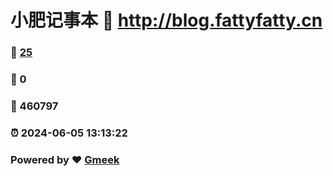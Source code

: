 # 小肥记事本 :link: http://blog.fattyfatty.cn 
### :page_facing_up: [25](http://blog.fattyfatty.cn/tag.html) 
### :speech_balloon: 0 
### :hibiscus: 460797 
### :alarm_clock: 2024-06-05 13:13:22 
### Powered by :heart: [Gmeek](https://github.com/Meekdai/Gmeek)
